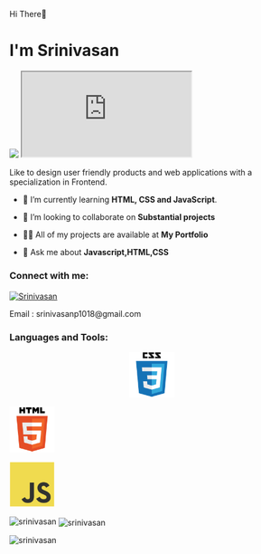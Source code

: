 <p>Hi There👋</p>
<h1>I'm Srinivasan</h1>
<img w="100%"
src="https://lottie.host/embed/1dc6f38c-b4b8-425a-bd41-101879b6eb70/5Zwmyc6oGG.json">
<iframe src="https://lottie.host/embed/1dc6f38c-b4b8-425a-bd41-101879b6eb70/5Zwmyc6oGG.json"></iframe>

<p align="left" font >Like to design user friendly products and web applications with a specialization in Frontend.</p>

- 🌱 I’m currently learning **HTML, CSS and JavaScript**.

- 👯 I’m looking to collaborate on **Substantial projects**

- 👨‍💻 All of my projects are available at **My Portfolio**

- 💬 Ask me about **Javascript,HTML,CSS**

<h3 align="left">Connect with me:</h3>
<p align="left">
<a href="https://www.linkedin.com/in/srinivasan-p-32583127a/" target="blank"><img align="center" src="https://raw.githubusercontent.com/rahuldkjain/github-profile-readme-generator/master/src/images/icons/Social/linked-in-alt.svg" alt="Srinivasan" height="30" width="40" /></a>
</p>
<p>Email : srinivasanp1018@gmail.com</a>

<h3 align="left">Languages and Tools:</h3>
<p align="center" padding="15">
 <a href="https://www.w3schools.com/css/" target="_blank" rel="noreferrer"> <img src="https://raw.githubusercontent.com/devicons/devicon/master/icons/css3/css3-original-wordmark.svg" alt="css3" width="80" height="80"/> </a>

<a href="https://www.w3.org/html/" target="_blank" rel="noreferrer"> <img src="https://raw.githubusercontent.com/devicons/devicon/master/icons/html5/html5-original-wordmark.svg" alt="html5" width="80" height="80"/> </a>

<a href="https://developer.mozilla.org/en-US/docs/Web/JavaScript" target="_blank" rel="noreferrer"> <img src="https://raw.githubusercontent.com/devicons/devicon/master/icons/javascript/javascript-original.svg" alt="javascript" width="80" height="80"/> </a>

  </p>

<p><img align="left" src="https://github-readme-stats.vercel.app/api/top-langs?username=Srini-10&show_icons=true&locale=en&layout=compact" alt="srinivasan" /></p>

<p>&nbsp;<img align="center" src="https://github-readme-stats.vercel.app/api?username=Srini-10&show_icons=true&locale=en" alt="srinivasan" /></p>

<img src="https://github-profile-trophy.vercel.app/?username=Srini-10" alt="srinivasan" height="150" width="600"/>

